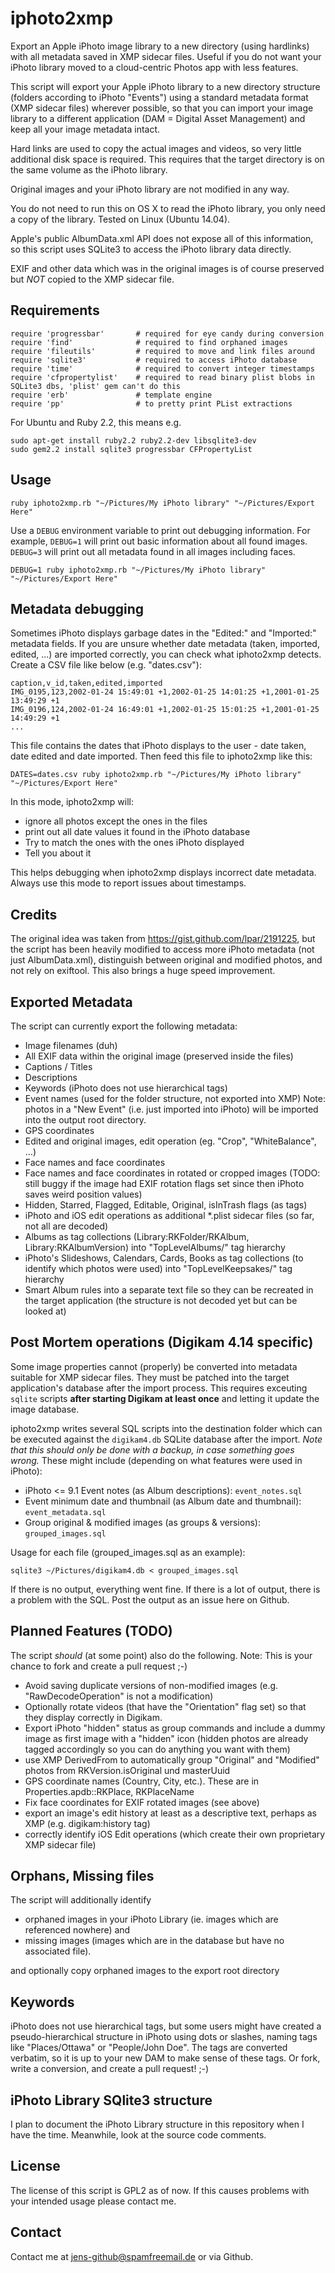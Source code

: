 # iphoto2xmp
Export an Apple iPhoto image library to a new directory (using hardlinks) with all metadata saved in XMP sidecar files.
Useful if you do not want your iPhoto library moved to a cloud-centric Photos app with less features.

This script will export your Apple iPhoto library to a new directory structure (folders according to iPhoto "Events") using a standard metadata format (XMP sidecar files) wherever possible, so that you can import your image library to a different application (DAM = Digital Asset Management) and keep all your image metadata intact.

Hard links are used to copy the actual images and videos, so very little additional disk space is required. This requires that the target directory is on the same volume as the iPhoto library.

Original images and your iPhoto library are not modified in any way.

You do not need to run this on OS X to read the iPhoto library, you only need a copy of the library. Tested on Linux (Ubuntu 14.04).

Apple's public AlbumData.xml API does not expose all of this information, so this script uses SQLite3 to access the iPhoto library data directly.

EXIF and other data which was in the original images is of course preserved but *NOT* copied to the XMP sidecar file.


## Requirements

    require 'progressbar'       # required for eye candy during conversion
    require 'find'              # required to find orphaned images
    require 'fileutils'         # required to move and link files around 
    require 'sqlite3'           # required to access iPhoto database
    require 'time'              # required to convert integer timestamps
    require 'cfpropertylist'    # required to read binary plist blobs in SQLite3 dbs, 'plist' gem can't do this
    require 'erb'               # template engine
    require 'pp'                # to pretty print PList extractions

For Ubuntu and Ruby 2.2, this means e.g.

    sudo apt-get install ruby2.2 ruby2.2-dev libsqlite3-dev
    sudo gem2.2 install sqlite3 progressbar CFPropertyList

## Usage

    ruby iphoto2xmp.rb "~/Pictures/My iPhoto library" "~/Pictures/Export Here"

Use a `DEBUG` environment variable to print out debugging information. For example, `DEBUG=1` will print out basic information about all found images. `DEBUG=3` will print out all metadata found in all images including faces.

    DEBUG=1 ruby iphoto2xmp.rb "~/Pictures/My iPhoto library" "~/Pictures/Export Here"

## Metadata debugging

Sometimes iPhoto displays garbage dates in the "Edited:" and "Imported:" metadata fields.
If you are unsure whether date metadata (taken, imported, edited, ...) are imported correctly, 
you can check what iphoto2xmp detects. Create a CSV file like below (e.g. "dates.csv"):

    caption,v_id,taken,edited,imported
    IMG_0195,123,2002-01-24 15:49:01 +1,2002-01-25 14:01:25 +1,2001-01-25 13:49:29 +1
    IMG_0196,124,2002-01-24 16:49:01 +1,2002-01-25 15:01:25 +1,2001-01-25 14:49:29 +1
    ...

This file contains the dates that iPhoto displays to the user - date taken, date edited and date imported.
Then feed this file to iphoto2xmp like this:

    DATES=dates.csv ruby iphoto2xmp.rb "~/Pictures/My iPhoto library" "~/Pictures/Export Here"
    
In this mode, iphoto2xmp will:

 * ignore all photos except the ones in the files
 * print out all date values it found in the iPhoto database
 * Try to match the ones with the ones iPhoto displayed
 * Tell you about it
 
This helps debugging when iphoto2xmp displays incorrect date metadata.
Always use this mode to report issues about timestamps.


## Credits
The original idea was taken from https://gist.github.com/lpar/2191225, but the script has been heavily modified to access more iPhoto metadata (not just AlbumData.xml), distinguish between original and modified photos, and not rely on exiftool. This also brings a huge speed improvement.


## Exported Metadata
The script can currently export the following metadata:

 * Image filenames (duh)
 * All EXIF data within the original image (preserved inside the files)
 * Captions / Titles
 * Descriptions
 * Keywords (iPhoto does not use hierarchical tags)
 * Event names (used for the folder structure, not exported into XMP)
   Note: photos in a "New Event" (i.e. just imported into iPhoto) will be imported into the output root directory.
 * GPS coordinates
 * Edited and original images, edit operation (eg. "Crop", "WhiteBalance", ...)
 * Face names and face coordinates
 * Face names and face coordinates in rotated or cropped images
   (TODO: still buggy if the image had EXIF rotation flags set since then iPhoto saves weird position values)
 * Hidden, Starred, Flagged, Editable, Original, isInTrash flags (as tags)
 * iPhoto and iOS edit operations as additional *.plist sidecar files (so far, not all are decoded)
 * Albums as tag collections (Library:RKFolder/RKAlbum, Library:RKAlbumVersion) into "TopLevelAlbums/" tag hierarchy
 * iPhoto's Slideshows, Calendars, Cards, Books as tag collections (to identify which photos were used) into "TopLevelKeepsakes/" tag hierarchy
 * Smart Album rules into a separate text file so they can be recreated in the target application
   (the structure is not decoded yet but can be looked at)
 

## Post Mortem operations (Digikam 4.14 specific)
Some image properties cannot (properly) be converted into metadata suitable for XMP sidecar files. They must be
patched into the target application's database after the import process. This requires exceuting `sqlite` scripts
**after starting Digikam at least once** and letting it update the image database.

iphoto2xmp writes several SQL scripts into the destination folder which can be executed against the `digikam4.db`
SQLite database after the import. *Note that this should only be done with a backup, in case something goes wrong.*
These might include (depending on what features were used in iPhoto):

 * iPhoto <= 9.1 Event notes (as Album descriptions): `event_notes.sql`
 * Event minimum date and thumbnail (as Album date and thumbnail): `event_metadata.sql`
 * Group original & modified images (as groups & versions): `grouped_images.sql`

Usage for each file (grouped_images.sql as an example):

    sqlite3 ~/Pictures/digikam4.db < grouped_images.sql

If there is no output, everything went fine. If there is a lot of output, there is a problem with the SQL. Post the output as an issue here on Github.

## Planned Features (TODO)
The script *should* (at some point) also do the following.
Note: This is your chance to fork and create a pull request ;-)

 * Avoid saving duplicate versions of non-modified images (e.g. "RawDecodeOperation" is not a modification)
 * Optionally rotate videos (that have the "Orientation" flag set) so that they display correctly in Digikam.
 * Export iPhoto "hidden" status as group commands and include a dummy image as first image with a "hidden" icon
   (hidden photos are already tagged accordingly so you can do anything you want with them)
 * use XMP DerivedFrom to automatically group "Original" and "Modified" photos from RKVersion.isOriginal und masterUuid
 * GPS coordinate names (Country, City, etc.). These are in Properties.apdb::RKPlace, RKPlaceName
 * Fix face coordinates for EXIF rotated images (see above)
 * export an image's edit history at least as a descriptive text, perhaps as XMP (e.g. digikam:history tag)
 * correctly identify iOS Edit operations (which create their own proprietary XMP sidecar file)


## Orphans, Missing files
The script will additionally identify

 * orphaned images in your iPhoto Library (ie. images which are referenced nowhere) and
 * missing images (images which are in the database but have no associated file).

and optionally copy orphaned images to the export root directory 


## Keywords
iPhoto does not use hierarchical tags, but some users might have created a pseudo-hierarchical structure in iPhoto using dots or slashes, naming tags like "Places/Ottawa" or "People/John Doe". The tags are converted verbatim, so it is up to your new DAM to make sense of these tags. Or fork, write a conversion, and create a pull request! ;-)


## iPhoto Library SQlite3 structure
I plan to document the iPhoto Library structure in this repository when I have the time. Meanwhile, look at the source code comments.


## License
The license of this script is GPL2 as of now. If this causes problems with your intended usage please contact me.

## Contact
Contact me at jens-github@spamfreemail.de or via Github.

